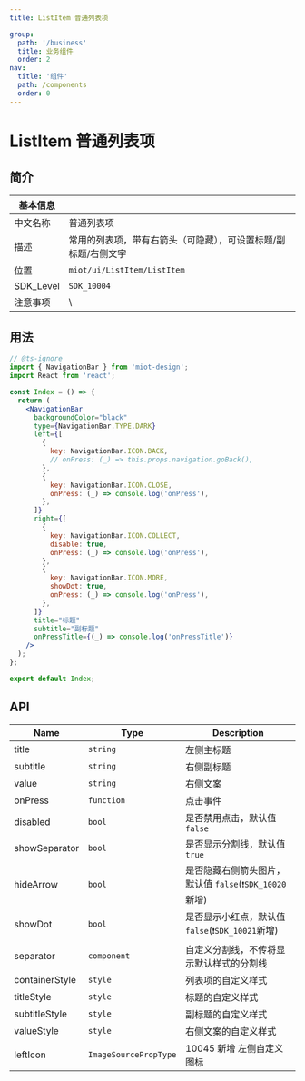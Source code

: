 ```yaml
---
title: ListItem 普通列表项

group:
  path: '/business'
  title: 业务组件
  order: 2
nav:
  title: '组件'
  path: /components
  order: 0
---
```


# ListItem 普通列表项

## 简介

| 基本信息  |                                                                |
| --------- | -------------------------------------------------------------- |
| 中文名称  | 普通列表项                                                     |
| 描述      | 常用的列表项，带有右箭头（可隐藏），可设置标题/副标题/右侧文字 |
| 位置      | `miot/ui/ListItem/ListItem`                                    |
| SDK_Level | `SDK_10004`                                                    |
| 注意事项  | \                                                              |

## 用法

```jsx
// @ts-ignore
import { NavigationBar } from 'miot-design';
import React from 'react';

const Index = () => {
  return (
    <NavigationBar
      backgroundColor="black"
      type={NavigationBar.TYPE.DARK}
      left={[
        {
          key: NavigationBar.ICON.BACK,
          // onPress: (_) => this.props.navigation.goBack(),
        },
        {
          key: NavigationBar.ICON.CLOSE,
          onPress: (_) => console.log('onPress'),
        },
      ]}
      right={[
        {
          key: NavigationBar.ICON.COLLECT,
          disable: true,
          onPress: (_) => console.log('onPress'),
        },
        {
          key: NavigationBar.ICON.MORE,
          showDot: true,
          onPress: (_) => console.log('onPress'),
        },
      ]}
      title="标题"
      subtitle="副标题"
      onPressTitle={(_) => console.log('onPressTitle')}
    />
  );
};

export default Index;
```

## API

| Name           | Type                             | Description                                              |
| -------------- | -------------------------------- | -------------------------------------------------------- |
| title          | <code>string</code>              | 左侧主标题                                               |
| subtitle       | <code>string</code>              | 右侧副标题                                               |
| value          | <code>string</code>              | 右侧文案                                                 |
| onPress        | <code>function</code>            | 点击事件                                                 |
| disabled       | <code>bool</code>                | 是否禁用点击，默认值 `false`                             |
| showSeparator  | <code>bool</code>                | 是否显示分割线，默认值 `true`                            |
| hideArrow      | `bool`                           | 是否隐藏右侧箭头图片，默认值 `false`(`❗️SDK_10020`新增) |
| showDot        | `bool`                           | 是否显示小红点，默认值`false`(`❗️SDK_10021`新增)        |
| separator      | <code>component</code>           | 自定义分割线，不传将显示默认样式的分割线                 |
| containerStyle | <code>style</code>               | 列表项的自定义样式                                       |
| titleStyle     | <code>style</code>               | 标题的自定义样式                                         |
| subtitleStyle  | <code>style</code>               | 副标题的自定义样式                                       |
| valueStyle     | <code>style</code>               | 右侧文案的自定义样式                                     |
| leftIcon       | <code>ImageSourcePropType</code> | 10045 新增 左侧自定义图标                                |

